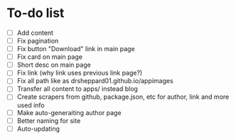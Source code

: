 # To-do list

- [ ] Add content
- [ ] Fix pagination
- [ ] Fix button "Download" link in main page
- [ ] Fix card on main page
- [ ] Short desc on main page
- [ ] Fix link (why link uses previous link page?)
- [ ] Fix all path like as drsheppard01.github.io/appimages
- [ ] Transfer all content to apps/ instead blog
- [ ] Create scrapers from github, package.json, etc for author, link and more used info
- [ ] Make auto-generaiting author page
- [ ] Better naming for site
- [ ] Auto-updating
